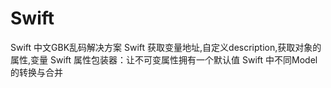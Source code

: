 # Swift
<script setup>
// const base = '/Blog-Doc';
const base = process.env.VITE_BASE_URL;
</script>


<div class="grid-container">
  <a class="grid-item" :href="`${base}/src/iOS/Swift/Swift 中文GBK乱码解决方案`">Swift 中文GBK乱码解决方案</a>
  <a class="grid-item" :href="`${base}/src/iOS/Swift/Swift 获取变量地址,自定义description,获取对象的属性,变量`">Swift 获取变量地址,自定义description,获取对象的属性,变量</a>
  <a class="grid-item" :href="`${base}/src/iOS/Swift/Swift 属性包装器：让不可变属性拥有一个默认值`">Swift 属性包装器：让不可变属性拥有一个默认值</a>
  <a class="grid-item" :href="`${base}/src/iOS/Swift/Swift 中不同Model的转换与合并`">Swift 中不同Model的转换与合并</a>
</div>
